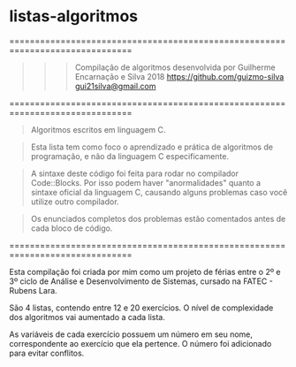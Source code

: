 # listas-algoritmos
==============================================================================

>>> Compilação de algoritmos desenvolvida por Guilherme Encarnação e Silva
>>> 2018
>>> https://github.com/guizmo-silva
>>> gui21silva@gmail.com

==============================================================================

> Algoritmos escritos em linguagem C.	

> Esta lista tem como foco o aprendizado e prática de algoritmos de programação,
e não da linguagem C especificamente.

> A sintaxe deste código foi feita para rodar no compilador Code::Blocks.
Por isso podem haver "anormalidades" quanto a sintaxe oficial da linguagem C,
causando alguns problemas caso você utilize outro compilador.

> Os enunciados completos dos problemas estão comentados antes de cada bloco de código.

==============================================================================

Esta compilação foi criada por mim como um projeto de férias entre o 2º e 3º ciclo de
Análise e Desenvolvimento de Sistemas, cursado na FATEC - Rubens Lara.

São 4 listas, contendo entre 12 e 20 exercícios.
O nível de complexidade dos algoritmos vai aumentado a cada lista.

As variáveis de cada exercício possuem um número em seu nome, correspondente ao exercício
que ela pertence. O número foi adicionado para evitar conflitos.
